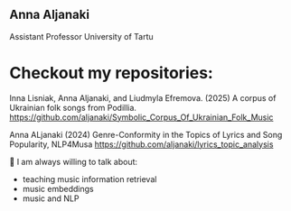 ## Anna Aljanaki
Assistant Professor
University of Tartu 

# Checkout my repositories: 
Inna Lisniak, Anna Aljanaki, and Liudmyla Efremova. (2025) A corpus of Ukrainian folk songs from Podillia.
https://github.com/aljanaki/Symbolic_Corpus_Of_Ukrainian_Folk_Music

Anna ALjanaki (2024) Genre-Conformity in the Topics of Lyrics and Song Popularity, NLP4Musa
https://github.com/aljanaki/lyrics_topic_analysis

💬 I am always willing to talk about:
-  teaching music information retrieval
-  music embeddings
-  music and NLP
